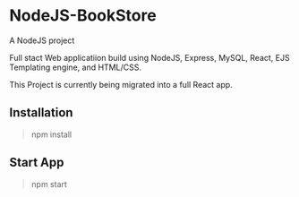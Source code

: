 # NodeJS-BookStore
A NodeJS project

Full stact Web applicatiion build using NodeJS, Express, MySQL, React, EJS Templating engine, and HTML/CSS.

This Project is currently being migrated into a full React app.

## Installation
> npm install

## Start App
> npm start

